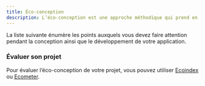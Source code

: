 ```yaml
---
title: Éco-conception
description: L’éco-conception est une approche méthodique qui prend en considération les aspects environnementaux du processus de conception et de développement dans le but de réduire les impacts environnementaux négatifs.
---
```


La liste suivante énumère les points auxquels vous devez faire attention pendant la conception ainsi que le développement de votre application.

<doc-eco-design class="mb-8"></doc-eco-design>

### Évaluer son projet

Pour évaluer l’éco-conception de votre projet, vous pouvez utiliser [Ecoindex](http://www.ecoindex.fr/) ou [Ecometer](http://www.ecometer.org/).
